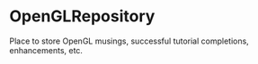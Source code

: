 # OpenGLRepository
Place to store OpenGL musings, successful tutorial completions, enhancements, etc.
